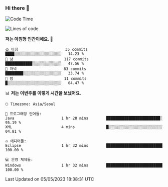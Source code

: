 ### Hi there 👋
 <!--START_SECTION:waka-->
![Code Time](http://img.shields.io/badge/Code%20Time-22%20hrs%2039%20mins-blue)

![Lines of code](https://img.shields.io/badge/%EC%A0%80%EB%8A%94%20%EC%97%AC%ED%83%9C%EA%B9%8C%EC%A7%80%20-495.5%20thousand%20%EC%A4%84%EC%9D%98%20%EC%BD%94%EB%93%9C%EB%A5%BC%20%EC%9E%91%EC%84%B1%ED%96%88%EC%96%B4%EC%9A%94.-blue)

**저는 아침형 인간이에요. 🐤** 

```text
🌞 아침                     35 commits          ████░░░░░░░░░░░░░░░░░░░░░   14.23 % 
🌆 낮　                     117 commits         ████████████░░░░░░░░░░░░░   47.56 % 
🌃 저녁                     83 commits          ████████░░░░░░░░░░░░░░░░░   33.74 % 
🌙 밤　                     11 commits          █░░░░░░░░░░░░░░░░░░░░░░░░   04.47 % 
```


📊 **저는 이번주를 이렇게 시간을 보냈어요.** 

```text
🕑︎ Timezone: Asia/Seoul

💬 프로그래밍 언어들: 
Java                     1 hr 28 mins        ████████████████████████░   95.19 % 
XML                      4 mins              █░░░░░░░░░░░░░░░░░░░░░░░░   04.81 % 

🔥 에디터들: 
Eclipse                  1 hr 32 mins        █████████████████████████   100.00 % 

💻 운영 체제들: 
Windows                  1 hr 32 mins        █████████████████████████   100.00 % 
```


 Last Updated on 05/05/2023 18:38:31 UTC
<!--END_SECTION:waka-->
